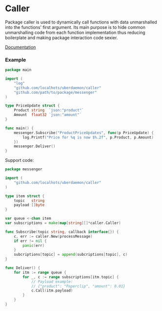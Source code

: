 # Caller

Package caller is used to dynamically call functions with data unmarshalled
into the functions' first argument. Its main purpose is to hide common
unmarshalling code from each function implementation thus reducing
boilerplate and making package interaction code sexier.

[Documentation](https://godoc.org/github.com/localhots/uberdaemon/caller)

### Example

```go
package main

import (
    "log"
    "github.com/localhots/uberdaemon/caller"
    "github.com/path/to/package/messenger"
)

type PriceUpdate struct {
    Product string  `json:"product"`
    Amount  float32 `json:"amount"`
}

func main() {
    messenger.Subscribe("ProductPriceUpdates", func(p PriceUpdate) {
        log.Printf("Price for %q is now $%.2f", p.Product, p.Amount)
    })
    messenger.Deliver()
}
```

Support code:

```go
package messenger

import (
    "github.com/localhots/uberdaemon/caller"
)

type item struct {
    topic   string
    payload []byte
}

var queue <-chan item
var subscriptions = make(map[string][]*caller.Caller)

func Subscribe(topic string, callback interface{}) {
    c, err := caller.New(processMessage)
    if err != nil {
        panic(err)
    }
    subcriptions[topic] = append(subcriptions[topic], c)
}

func Deliver() {
    for itm := range queue {
        for _, c := range subscriptions[itm.topic] {
            // Payload example:
            // {"product": "Paperclip", "amount": 0.01}
            c.Call(itm.payload)
        }
    }
}
```
